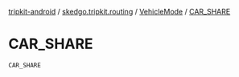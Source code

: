 [tripkit-android](../../index.md) / [skedgo.tripkit.routing](../index.md) / [VehicleMode](index.md) / [CAR_SHARE](./-c-a-r_-s-h-a-r-e.md)

# CAR_SHARE

`CAR_SHARE`